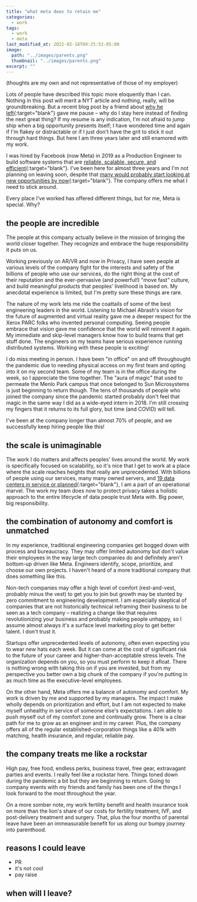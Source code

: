 ```yaml
---
title: "what meta does to retain me"
categories:
  - work
tags:
  - work
  - meta
last_modified_at: 2022-02-18T09:25:52-05:00
image: 
  path: "../images/parents.png"
  thumbnail: "../images/parents.png"
excerpt: ""
---
```


(thoughts are my own and not representative of those of my employer)

Lots of people have described this topic more eloquently than I can. Nothing in this post will merit a NYT article and nothing, really, will be groundbreaking. But a recent blog post by a friend about [why he left](https://chalcidfly.repl.co/posts/retain/){:target="blank"} gave me pause – why do I stay here instead of finding the next great thing? If my resume is any indication, I'm not afraid to jump ship when a big opportunity presents itself; I have wondered time and again if I'm flakey or distractable or if I just don't have the grit to stick it out through hard things. But here I am three years later and still enamored with my work. 

I was hired by Facebook (now Meta) in 2019 as a Production Engineer to build software systems that are [reliable, scalable, secure, and efficient](https://engineering.fb.com/category/production-engineering/){:target="blank"}. I've been here for almost three years and I'm not planning on leaving soon, despite that [many would probably start looking at new opportunities by now](https://www.inc.com/business-insider/tech-companies-employee-turnover-average-tenure-silicon-valley.html){:target="blank"}. The company offers me what I need to stick around.

Every place I've worked has offered different things, but for me, Meta is special. Why? 

## the people are incredible

The people at this company actually believe in the mission of bringing the world closer together. They recognize and embrace the huge responsibility it puts on us. 

Working previously on AR/VR and now in Privacy, I have seen people at various levels of the company fight for the interests and safety of the billions of people who use our services, do the right thing at the cost of their reputation and the ever-pervasive (and powerful!) "move fast" culture, and build meaningful products that peoples' livelihood is based on. My anecdotal experience is limited, but I'm pretty sure these things are rare.

The nature of my work lets me ride the coattails of some of the best engineering leaders in the world. Listening to Michael Abrash's vision for the future of augmented and virtual reality gave me a deeper respect for the Xerox PARC folks who invented personal computing. Seeing people embrace that vision gave me confidence that the world will reinvent it again. My immediate and skip-level managers know how to build teams that get stuff done. The engineers on my teams have serious experience running distributed systems. Working with these people is exciting!

I do miss meeting in person. I have been "in office" on and off throughought the pandemic due to needing physical access on my first team and opting into it on my second team. Some of my team is in the office during the week, so I appreciate the time together. The "aura of magic" that used to permeate the Menlo Park campus that once belonged to Sun Microsystems is just beginning to return though. The tens of thousands of people who joined the company since the pandemic started probably don't feel that magic in the same way I did as a wide-eyed intern in 2018. I'm still crossing my fingers that it returns to its full glory, but time (and COVID) will tell.

I've been at the company longer than almost 70% of people, and we successfully keep hiring people like this! 

## the scale is unimaginable

The work I do matters and affects peoples' lives around the world. My work is specifically focused on scalability, so it's nice that I get to work at a place where the scale reaches heights that really are unprecedented. With billions of people using our services, many many owned servers, and [19 data centers in service or planned](https://www.facebook.com/KunaDataCenter/posts/pfbid0VxYkvWuBGyCNo67TNtHEgR2n3AAGtKaTbFucds3paw6J1wAUtFbWUqxjLQGjUun7l){:target="blank"}, I am a part of an operational marvel. The work my team does now to protect privacy takes a holistic approach to the entire lifecycle of data people trust Meta with. Big power, big responsibility.

## the combination of autonomy and comfort is unmatched

In my experience, traditional engineering companies get bogged down with process and bureaucracy. They may offer limited autonomy but don't value their employees in the way large tech companies do and definitely aren't bottom-up driven like Meta. Engineers identify, scope, prioritize, and choose our own projects. I haven't heard of a more traditional company that does something like this.

Non-tech companies may offer a high level of comfort (rest-and-vest, probably minus the vest) to get you to join but growth may be stunted by zero commitment to engineering development. I am especially skeptical of companies that are not historically technical reframing their business to be seen as a tech company – realizing a change like that requires revolutionizing your business and probably making people unhappy, so I assume almost always it's a surface level marketing ploy to get better talent. I don't trust it.

Startups offer unprecedented levels of autonomy, often even expecting you to wear new hats each week. But it can come at the cost of significant risk to the future of your career and higher-than-acceptable stress levels. The organization depends on you, so you must perform to keep it afloat. There is nothing wrong with taking this on if you are invested, but from my perspective you better own a big chunk of the company if you're putting in as much time as the executive-level employees.

On the other hand, Meta offers me a balance of autonomy and comfort. My work is driven by me and supported by my managers. The impact I make wholly depends on prioritization and effort, but I am not expected to make myself unhealthy in service of someone else's expectations. I am able to push myself out of my comfort zone and continually grow. There is a clear path for me to grow as an engineer and in my career. Plus, the company offers all of the regular established-corporation things like a 401k with matching, health insurance, and regular, reliable pay.

## the company treats me like a rockstar

High pay, free food, endless perks, business travel, free gear, extravagant parties and events. I really feel like a rockstar here. Things toned down during the pandemic a bit but they are beginning to return. Going to company events with my friends and family has been one of the things I look forward to the most throughout the year. 

On a more somber note, my work fertility benefit and health insurance took on more than the lion's share of our costs for fertility treatment, IVF, and post-delivery treatment and surgery. That, plus the four months of parental leave have been an immeasurable benefit for us along our bumpy journey into parenthood.

## reasons I could leave


- PR
- it's not cool
- pay raise

## when will I leave?



